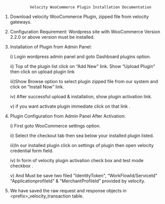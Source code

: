 
                Velocity WooCommerce Plugin Installation Documentation



1)	Download velocity WooCommerce Plugin, zipped file from velocity gateways.

2)	Configuration Requirement: Wordpress site with WooCommerce Version 2.2.0 or above version must be installed. 


3)  Installation of Plugin from Admin Panel:

    i)	Login wordpress admin panel and goto Dashboard plugins option.

    ii)	Top of the plugin list click on “Add New” link. Show “Upload Plugin” then click on upload plugin link

    iii)Show Browse option to select plugin zipped file from our system and click on “Install Now” link.

    iv)	After successful upload & installation, show plugin activation link.

    v)	if you want activate plugin immediate click on that link .


4)  Plugin Configuration from Admin Panel After Activation:

    i)	First goto WooCommerce settings option.

    ii)	Select the checkout tab then sea below your installed plugin listed.

    iii)In our installed plugin click on settings of plugin then open velocity
            credential form field.

    iv)	In form of velocity plugin activation check box and test mode checkbox .

    v)	And Must be save two filed "IdentityToken", “WorkFlowId/ServiceId" "ApplicationprofileId" & "MerchantProfileId”  provided by velocity. 

5) We have saved the raw request and response objects in &lt;prefix&gt;_velocity_transaction table.